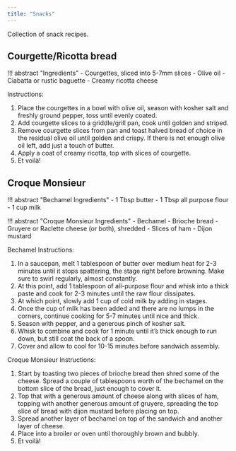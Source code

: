 ```yaml
---
title: "Snacks"
---
```


Collection of snack recipes.

## Courgette/Ricotta bread

!!! abstract "Ingredients"
    - Courgettes, sliced into 5-7mm slices
    - Olive oil
    - Ciabatta or rustic baguette
    - Creamy ricotta cheese

Instructions:

1. Place the courgettes in a bowl with olive oil, season with kosher salt and freshly ground pepper, toss until evenly coated.
2. Add courgette slices to a griddle/grill pan, cook until golden and striped.
3. Remove courgette slices from pan and toast halved bread of choice in the residual olive oil until golden and crispy. If there is not enough olive oil left, add just a touch of butter.
4. Apply a coat of creamy ricotta, top with slices of courgette.
5. Et voilà!

## Croque Monsieur

!!! abstract "Bechamel Ingredients"
    - 1 Tbsp butter
    - 1 Tbsp all purpose flour
    - 1 cup milk

!!! abstract "Croque Monsieur Ingredients"
    - Bechamel
    - Brioche bread
    - Gruyere or Raclette cheese (or both), shredded
    - Slices of ham
    - Dijon mustard

Bechamel Instructions:

1. In a saucepan, melt 1 tablespoon of butter over medium heat for 2-3 minutes until it stops spattering, the stage right before browning. Make sure to swirl regularly, almost constantly.
2. At this point, add 1 tablespoon of all-purpose flour and whisk into a thick paste and cook for 2-3 minutes until the raw flour dissipates.
3. At which point, slowly add 1 cup of cold milk by adding in stages.
4. Once the cup of milk has been added and there are no lumps in the corners, continue cooking for 5-7 minutes until nice and thick.
5. Season with pepper, and a generous pinch of kosher salt.
6. Whisk to combine and cook for 1 minute until it’s thick enough to run down, but still coat the back of a spoon.
7. Cover and allow to cool for 10-15 minutes before sandwich assembly.

Croque Monsieur Instructions:

1. Start by toasting two pieces of brioche bread then shred some of the cheese. Spread a couple of tablespoons worth of the bechamel on the bottom slice of the bread, just enough to cover it.
2. Top that with a generous amount of cheese along with slices of ham, topping with another generous amount of gruyere, spreading the top slice of bread with dijon mustard before placing on top.
3. Spread another layer of bechamel on top of the sandwich and another layer of cheese.
4. Place into a broiler or oven until thoroughly brown and bubbly.
5. Et voilà!
